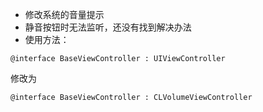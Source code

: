 * 修改系统的音量提示
* 静音按钮时无法监听，还没有找到解决办法
* 使用方法：

```
@interface BaseViewController : UIViewController
```

修改为

```
@interface BaseViewController : CLVolumeViewController
```
